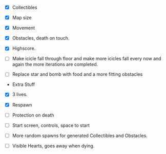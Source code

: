 - [x] Collectibles

- [x] Map size

- [x] Movement

- [x] Obstacles, death on touch.

- [x] Highscore.

- [ ] Make icicle fall through floor and make more icicles fall every now and again the more iterations are completed.

- [ ] Replace star and bomb with food and a more fitting obstacles



* Extra Stuff

- [x] 3 lives.

- [x] Respawn

- [ ] Protection on death

- [ ] Start screen, controls, space to start

- [ ] More random spawns for generated Collectibles and Obstacles.

- [ ] Visible Hearts, goes away when dying.